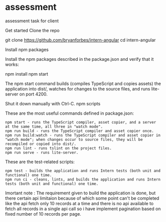 # assessment
assessment task for client

Get started
Clone the repo

git clone https://github.com/bryanforbes/intern-angular
cd intern-angular

Install npm packages

Install the npm packages described in the package.json and verify that it works:

npm install
npm start

The npm start command builds (compiles TypeScript and copies assets) the application into dist/, watches for changes to the source files, and runs lite-server on port 4200.

Shut it down manually with Ctrl-C.
npm scripts

These are the most useful commands defined in package.json:

    npm start - runs the TypeScript compiler, asset copier, and a server at the same time, all three in "watch mode".
    npm run build - runs the TypeScript compiler and asset copier once.
    npm run build:watch - runs the TypeScript compiler and asset copier in "watch mode"; when changes occur to source files, they will be recompiled or copied into dist/.
    npm run lint - runs tslint on the project files.
    npm run serve - runs lite-server.

These are the test-related scripts:

    npm test - builds the application and runs Intern tests (both unit and functional) one time.
    npm run ci - cleans, lints, and builds the application and runs Intern tests (both unit and functional) one time.

Imortant note : The requirement given to build the application is done, but there certain api limitaion because of which some point can't be completed like the api fetch only 10 records at a time and there is no api available to fetch all records in a single api call so i have implement pagination based on fixed number of 10 records per page.


